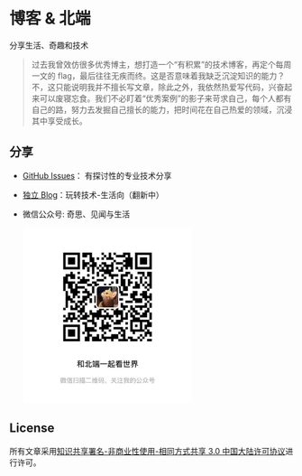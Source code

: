 博客 & 北端
===
分享生活、奇趣和技术

> 过去我曾效仿很多优秀博主，想打造一个“有积累”的技术博客，再定个每周一文的 flag，最后往往无疾而终。这是否意味着我缺乏沉淀知识的能力？不，这只能说明我并不擅长写文章，除此之外，我依然热爱写代码，兴奋起来可以废寝忘食。我们不必盯着“优秀案例”的影子来苛求自己，每个人都有自己的路，努力去发掘自己擅长的能力，把时间花在自己热爱的领域，沉浸其中享受成长。

## 分享

- [GitHub Issues](https://github.com/liangzr/blog/issues)： 有探讨性的专业技术分享
- [独立 Blog](#)：玩转技术-生活向（翻新中）
- 微信公众号: 奇思、见闻与生活

  <img src="assets/wechat.jpg" width=300>


License
---
所有文章采用[知识共享署名-非商业性使用-相同方式共享 3.0 中国大陆许可协议](http://creativecommons.org/licenses/by-nc-sa/3.0/cn/)进行许可。